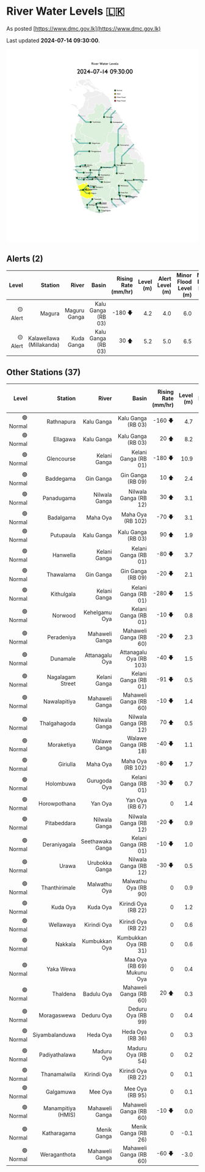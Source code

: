 # River Water Levels :sri_lanka:

As posted [https://www.dmc.gov.lk](https://www.dmc.gov.lk)

Last updated **2024-07-14 09:30:00**.

<div id="river-water-level-map">

![images/river-water-level-map.png](images/river-water-level-map.png)

</div>

## Alerts (2)

| Level | Station | River | Basin | Rising Rate (mm/hr) | Level (m) | Alert Level (m) | Minor Flood Level (m) | Major Flood Level (m) |
| --: | --: | --: | --: | --: | --: | --: | --: | --: |
| 🟡 Alert | Magura | Maguru Ganga | Kalu Ganga (RB 03) | -180 🡇 | 4.2 | 4.0 | 6.0 | 7.5 |
| 🟡 Alert | Kalawellawa (Millakanda) | Kuda Ganga | Kalu Ganga (RB 03) | 30 🡅 | 5.2 | 5.0 | 6.5 | 8.0 |

## Other Stations (37)

| Level | Station | River | Basin | Rising Rate (mm/hr) | Level (m) | Alert Level (m) | Minor Flood Level (m) | Major Flood Level (m) |
| --: | --: | --: | --: | --: | --: | --: | --: | --: |
| 🟢 Normal | Rathnapura | Kalu Ganga | Kalu Ganga (RB 03) | -160 🡇 | 4.7 | 5.2 | 7.5 | 9.5 |
| 🟢 Normal | Ellagawa | Kalu Ganga | Kalu Ganga (RB 03) | 20 🡅 | 8.2 | 10.0 | 10.7 | 12.2 |
| 🟢 Normal | Glencourse | Kelani Ganga | Kelani Ganga (RB 01) | -180 🡇 | 10.9 | 15.0 | 16.5 | 19.0 |
| 🟢 Normal | Baddegama | Gin Ganga | Gin Ganga (RB 09) | 10 🡅 | 2.4 | 3.5 | 4.0 | 5.0 |
| 🟢 Normal | Panadugama | Nilwala Ganga | Nilwala Ganga (RB 12) | 30 🡅 | 3.1 | 5.0 | 6.0 | 7.5 |
| 🟢 Normal | Badalgama | Maha Oya | Maha Oya (RB 102) | -70 🡇 | 3.1 | 5.0 | 6.2 | 9.6 |
| 🟢 Normal | Putupaula | Kalu Ganga | Kalu Ganga (RB 03) | 90 🡅 | 1.9 | 3.0 | 4.0 | 5.0 |
| 🟢 Normal | Hanwella | Kelani Ganga | Kelani Ganga (RB 01) | -80 🡇 | 3.7 | 7.0 | 8.0 | 10.0 |
| 🟢 Normal | Thawalama | Gin Ganga | Gin Ganga (RB 09) | -20 🡇 | 2.1 | 4.0 | 6.0 | 7.5 |
| 🟢 Normal | Kithulgala | Kelani Ganga | Kelani Ganga (RB 01) | -280 🡇 | 1.5 | 3.0 | 4.0 | 6.0 |
| 🟢 Normal | Norwood | Kehelgamu Oya | Kelani Ganga (RB 01) | -10 🡇 | 0.8 | 1.5 | 3.0 | 4.5 |
| 🟢 Normal | Peradeniya | Mahaweli Ganga | Mahaweli Ganga (RB 60) | -20 🡇 | 2.3 | 5.0 | 7.0 | 9.0 |
| 🟢 Normal | Dunamale | Attanagalu Oya | Attanagalu Oya (RB 103) | -40 🡇 | 1.5 | 3.3 | 4.4 | 5.5 |
| 🟢 Normal | Nagalagam Street | Kelani Ganga | Kelani Ganga (RB 01) | -91 🡇 | 0.5 | 1.2 | 1.5 | 2.1 |
| 🟢 Normal | Nawalapitiya | Mahaweli Ganga | Mahaweli Ganga (RB 60) | -10 🡇 | 1.4 | 3.5 | 5.0 | 6.0 |
| 🟢 Normal | Thalgahagoda | Nilwala Ganga | Nilwala Ganga (RB 12) | 70 🡅 | 0.5 | 1.4 | 1.7 | 2.8 |
| 🟢 Normal | Moraketiya | Walawe Ganga | Walawe Ganga (RB 18) | -40 🡇 | 1.1 | 3.0 | 5.0 | 7.0 |
| 🟢 Normal | Giriulla | Maha Oya | Maha Oya (RB 102) | -80 🡇 | 1.7 | 5.5 | 6.5 | 7.5 |
| 🟢 Normal | Holombuwa | Gurugoda Oya | Kelani Ganga (RB 01) | -30 🡇 | 0.7 | 3.0 | 3.4 | 5.0 |
| 🟢 Normal | Horowpothana | Yan Oya | Yan Oya (RB 67) | 0  | 1.4 | 6.0 | 7.5 | 10.5 |
| 🟢 Normal | Pitabeddara | Nilwala Ganga | Nilwala Ganga (RB 12) | -20 🡇 | 0.9 | 4.0 | 5.0 | 6.5 |
| 🟢 Normal | Deraniyagala | Seethawaka Ganga | Kelani Ganga (RB 01) | -10 🡇 | 1.0 | 4.8 | 5.8 | 6.4 |
| 🟢 Normal | Urawa | Urubokka Ganga | Nilwala Ganga (RB 12) | -30 🡇 | 0.5 | 2.5 | 4.0 | 6.0 |
| 🟢 Normal | Thanthirimale | Malwathu Oya | Malwathu Oya (RB 90) | 0  | 0.9 | 5.0 | 6.8 | 7.8 |
| 🟢 Normal | Kuda Oya | Kuda Oya | Kirindi Oya (RB 22) | 0  | 1.2 | 6.9 | 8.4 | 8.8 |
| 🟢 Normal | Wellawaya | Kirindi Oya | Kirindi Oya (RB 22) | 0  | 0.6 | 4.4 | 5.4 | 5.9 |
| 🟢 Normal | Nakkala | Kumbukkan Oya | Kumbukkan Oya (RB 31) | 0  | 0.6 | 5.0 | 6.0 | 7.5 |
| 🟢 Normal | Yaka Wewa |  | Maa Oya (RB 69) Mukunu Oya | 0  | 0.4 | 4.0 | 5.0 | 6.0 |
| 🟢 Normal | Thaldena | Badulu Oya | Mahaweli Ganga (RB 60) | 20 🡅 | 0.3 | 3.0 | 4.0 | 5.0 |
| 🟢 Normal | Moragaswewa | Deduru Oya | Deduru Oya (RB 99) | 0  | 0.4 | 4.8 | 6.0 | 7.0 |
| 🟢 Normal | Siyambalanduwa | Heda Oya | Heda Oya (RB 36) | 0  | 0.3 | 4.5 | 6.0 | 7.0 |
| 🟢 Normal | Padiyathalawa | Maduru Oya | Maduru Oya (RB 54) | 0  | 0.2 | 4.0 | 4.5 | 6.0 |
| 🟢 Normal | Thanamalwila | Kirindi Oya | Kirindi Oya (RB 22) | 0  | 0.1 | 4.0 | 5.0 | 5.5 |
| 🟢 Normal | Galgamuwa | Mee Oya | Mee Oya (RB 95) | 0  | 0.1 | 4.8 | 5.9 | 8.0 |
| 🟢 Normal | Manampitiya (HMIS) | Mahaweli Ganga | Mahaweli Ganga (RB 60) | -10 🡇 | 0.0 | 3.0 | 4.3 | 6.0 |
| 🟢 Normal | Katharagama | Menik Ganga | Menik Ganga (RB 26) | 0  | -0.1 | 4.0 | 4.6 | 6.5 |
| 🟢 Normal | Weraganthota | Mahaweli Ganga | Mahaweli Ganga (RB 60) | -60 🡇 | -3.0 | 5.0 | 6.0 | 8.0 |
